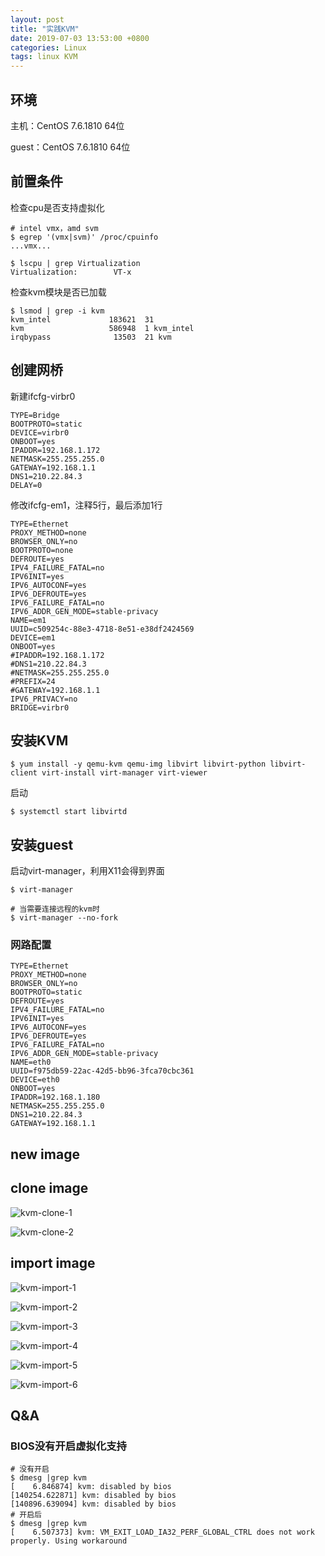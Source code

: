 ```yaml
---
layout: post
title: "实践KVM"
date: 2019-07-03 13:53:00 +0800
categories: Linux
tags: linux KVM
---
```


## 环境

主机：CentOS 7.6.1810 64位

guest：CentOS 7.6.1810 64位

## 前置条件

检查cpu是否支持虚拟化

```shell
# intel vmx，amd svm
$ egrep '(vmx|svm)' /proc/cpuinfo
...vmx...

$ lscpu | grep Virtualization
Virtualization:        VT-x
```

检查kvm模块是否已加载

```shell
$ lsmod | grep -i kvm
kvm_intel             183621  31 
kvm                   586948  1 kvm_intel
irqbypass              13503  21 kvm
```



## 创建网桥

新建ifcfg-virbr0

```
TYPE=Bridge
BOOTPROTO=static
DEVICE=virbr0
ONBOOT=yes
IPADDR=192.168.1.172
NETMASK=255.255.255.0
GATEWAY=192.168.1.1
DNS1=210.22.84.3
DELAY=0
```

修改ifcfg-em1，注释5行，最后添加1行

```
TYPE=Ethernet
PROXY_METHOD=none
BROWSER_ONLY=no
BOOTPROTO=none
DEFROUTE=yes
IPV4_FAILURE_FATAL=no
IPV6INIT=yes
IPV6_AUTOCONF=yes
IPV6_DEFROUTE=yes
IPV6_FAILURE_FATAL=no
IPV6_ADDR_GEN_MODE=stable-privacy
NAME=em1
UUID=c509254c-88e3-4718-8e51-e38df2424569
DEVICE=em1
ONBOOT=yes
#IPADDR=192.168.1.172
#DNS1=210.22.84.3
#NETMASK=255.255.255.0
#PREFIX=24
#GATEWAY=192.168.1.1
IPV6_PRIVACY=no
BRIDGE=virbr0
```

## 安装KVM

```shell
$ yum install -y qemu-kvm qemu-img libvirt libvirt-python libvirt-client virt-install virt-manager virt-viewer
```

启动

```shell
$ systemctl start libvirtd
```

## 安装guest

启动virt-manager，利用X11会得到界面

```shell
$ virt-manager

# 当需要连接远程的kvm时
$ virt-manager --no-fork
```



### 网路配置

```
TYPE=Ethernet
PROXY_METHOD=none
BROWSER_ONLY=no
BOOTPROTO=static
DEFROUTE=yes
IPV4_FAILURE_FATAL=no
IPV6INIT=yes
IPV6_AUTOCONF=yes
IPV6_DEFROUTE=yes
IPV6_FAILURE_FATAL=no
IPV6_ADDR_GEN_MODE=stable-privacy
NAME=eth0
UUID=f975db59-22ac-42d5-bb96-3fca70cbc361
DEVICE=eth0
ONBOOT=yes
IPADDR=192.168.1.180
NETMASK=255.255.255.0
DNS1=210.22.84.3
GATEWAY=192.168.1.1
```

## new image

## clone image

![kvm-clone-1](/images/kvm-clone-1.png)

![kvm-clone-2](/images/kvm-clone-2.png)

## import image

![kvm-import-1](/images/kvm-import-1.png)

![kvm-import-2](/images/kvm-import-2.png)

![kvm-import-3](/images/kvm-import-3.png)

![kvm-import-4](/images/kvm-import-4.png)

![kvm-import-5](/images/kvm-import-5.png)

![kvm-import-6](/images/kvm-import-6.png)

## Q&A

### BIOS没有开启虚拟化支持

```shell
# 没有开启
$ dmesg |grep kvm
[    6.846874] kvm: disabled by bios
[140254.622871] kvm: disabled by bios
[140896.639094] kvm: disabled by bios
# 开启后
$ dmesg |grep kvm
[    6.507373] kvm: VM_EXIT_LOAD_IA32_PERF_GLOBAL_CTRL does not work properly. Using workaround
```

